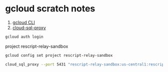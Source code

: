 # gcloud scratch notes

1. [gcloud CLI](https://cloud.google.com/sdk/gcloud/)
2. [cloud-sql-proxy](https://github.com/GoogleCloudPlatform/cloud-sql-proxy)

```sh
gcloud auth login
```

project rescript-relay-sandbox

```sh
gcloud config set project rescript-relay-sandbox
```

```sh
cloud_sql_proxy --port 5431 "rescript-relay-sandbox:us-central1:rescript-relay-sandbox-db"
```
